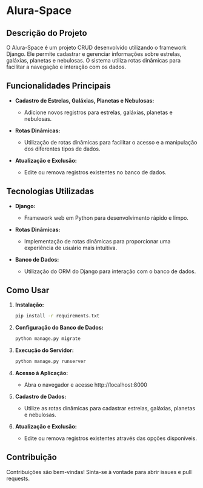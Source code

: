 # Alura-Space

## Descrição do Projeto

O Alura-Space é um projeto CRUD desenvolvido utilizando o framework Django. Ele permite cadastrar e gerenciar informações sobre estrelas, galáxias, planetas e nebulosas. O sistema utiliza rotas dinâmicas para facilitar a navegação e interação com os dados.

## Funcionalidades Principais

- **Cadastro de Estrelas, Galáxias, Planetas e Nebulosas:**
  - Adicione novos registros para estrelas, galáxias, planetas e nebulosas.

- **Rotas Dinâmicas:**
  - Utilização de rotas dinâmicas para facilitar o acesso e a manipulação dos diferentes tipos de dados.

- **Atualização e Exclusão:**
  - Edite ou remova registros existentes no banco de dados.

## Tecnologias Utilizadas

- **Django:**
  - Framework web em Python para desenvolvimento rápido e limpo.

- **Rotas Dinâmicas:**
  - Implementação de rotas dinâmicas para proporcionar uma experiência de usuário mais intuitiva.

- **Banco de Dados:**
  - Utilização do ORM do Django para interação com o banco de dados.

## Como Usar

1. **Instalação:**
    ```bash
    pip install -r requirements.txt
    ```

2. **Configuração do Banco de Dados:**
    ```bash
    python manage.py migrate
    ```

3. **Execução do Servidor:**
    ```bash
    python manage.py runserver
    ```

4. **Acesso à Aplicação:**
    - Abra o navegador e acesse http://localhost:8000

5. **Cadastro de Dados:**
    - Utilize as rotas dinâmicas para cadastrar estrelas, galáxias, planetas e nebulosas.

6. **Atualização e Exclusão:**
    - Edite ou remova registros existentes através das opções disponíveis.

## Contribuição

Contribuições são bem-vindas! Sinta-se à vontade para abrir issues e pull requests.

